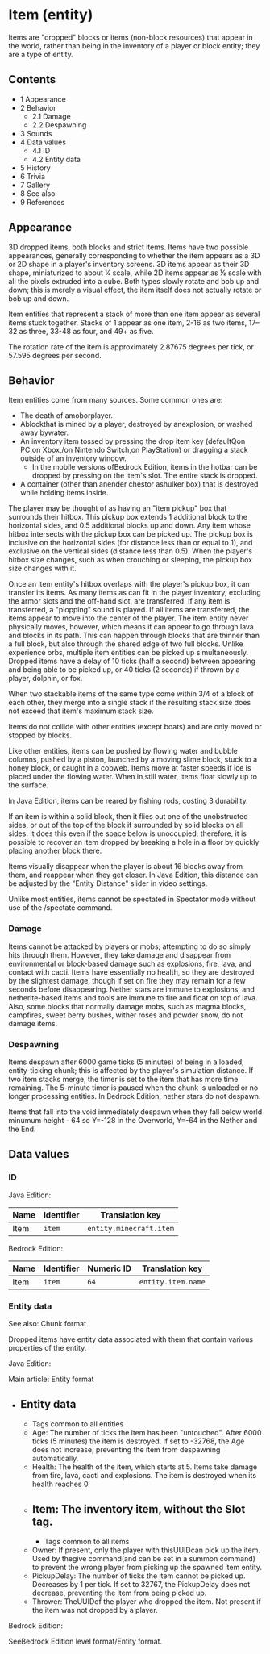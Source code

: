 # Item (entity)
Items are "dropped" blocks or items (non-block resources) that appear in the world, rather than being in the inventory of a player or block entity; they are a type of entity.

## Contents
- 1 Appearance
- 2 Behavior
	- 2.1 Damage
	- 2.2 Despawning
- 3 Sounds
- 4 Data values
	- 4.1 ID
	- 4.2 Entity data
- 5 History
- 6 Trivia
- 7 Gallery
- 8 See also
- 9 References

## Appearance
3D dropped items, both blocks and strict items.
Items have two possible appearances, generally corresponding to whether the item appears as a 3D or 2D shape in a player's inventory screens. 3D items appear as their 3D shape, miniaturized to about 1⁄4 scale, while 2D items appear as 1⁄2 scale with all the pixels extruded into a cube. Both types slowly rotate and bob up and down; this is merely a visual effect, the item itself does not actually rotate or bob up and down.

Item entities that represent a stack of more than one item appear as several items stuck together. Stacks of 1 appear as one item, 2-16 as two items, 17–32 as three, 33-48 as four, and 49+ as five.

The rotation rate of the item is approximately 2.87675 degrees per tick, or 57.595 degrees per second.

## Behavior
Item entities come from many sources. Some common ones are:

- The death of amoborplayer.
- Ablockthat is mined by a player, destroyed by anexplosion, or washed away bywater.
- An inventory item tossed by pressing the drop item key (defaultQon PC,on Xbox,/on Nintendo Switch,on PlayStation) or dragging a stack outside of an inventory window.
	- In the mobile versions ofBedrock Edition, items in the hotbar can be dropped by pressing on the item's slot. The entire stack is dropped.
- A container (other than anender chestor ashulker box) that is destroyed while holding items inside.

The player may be thought of as having an "item pickup" box that surrounds their hitbox. This pickup box extends 1 additional block to the horizontal sides, and 0.5 additional blocks up and down. Any item whose hitbox intersects with the pickup box can be picked up. The pickup box is inclusive on the horizontal sides (for distance less than or equal to 1), and exclusive on the vertical sides (distance less than 0.5). When the player's hitbox size changes, such as when crouching or sleeping, the pickup box size changes with it.

Once an item entity's hitbox overlaps with the player's pickup box, it can transfer its items. As many items as can fit in the player inventory, excluding the armor slots and the off-hand slot, are transferred. If any item is transferred, a "plopping" sound is played. If all items are transferred, the items appear to move into the center of the player. The item entity never physically moves, however, which means it can appear to go through lava and blocks in its path. This can happen through blocks that are thinner than a full block, but also through the shared edge of two full blocks. Unlike experience orbs, multiple item entities can be picked up simultaneously. Dropped items have a delay of 10 ticks (half a second) between appearing and being able to be picked up, or 40 ticks (2 seconds) if thrown by a player, dolphin, or fox.

When two stackable items of the same type come within 3/4 of a block of each other, they merge into a single stack if the resulting stack size does not exceed that item's maximum stack size.

Items do not collide with other entities (except boats) and are only moved or stopped by blocks.

Like other entities, items can be pushed by flowing water and bubble columns, pushed by a piston, launched by a moving slime block, stuck to a honey block, or caught in a cobweb. Items move at faster speeds if ice is placed under the flowing water. When in still water, items float slowly up to the surface.

In Java Edition, items can be reared by fishing rods, costing 3 durability.

If an item is within a solid block, then it flies out one of the unobstructed sides, or out of the top of the block if surrounded by solid blocks on all sides. It does this even if the space below is unoccupied; therefore, it is possible to recover an item dropped by breaking a hole in a floor by quickly placing another block there.

Items visually disappear when the player is about 16 blocks away from them, and reappear when they get closer. In Java Edition, this distance can be adjusted by the "Entity Distance" slider in video settings.

Unlike most entities, items cannot be spectated in Spectator mode without use of the /spectate command.

### Damage
Items cannot be attacked by players or mobs; attempting to do so simply hits through them. However, they take damage and disappear from environmental or block-based damage such as explosions, fire, lava, and contact with cacti. Items have essentially no health, so they are destroyed by the slightest damage, though if set on fire they may remain for a few seconds before disappearing. Nether stars are immune to explosions, and netherite-based items and tools are immune to fire and float on top of lava. Also, some blocks that normally damage mobs, such as magma blocks, campfires, sweet berry bushes, wither roses and powder snow, do not damage items.

### Despawning
Items despawn after 6000 game ticks (5 minutes) of being in a loaded, entity-ticking chunk; this is affected by the player's simulation distance. If two item stacks merge, the timer is set to the item that has more time remaining. The 5-minute timer is paused when the chunk is unloaded or no longer processing entities. In Bedrock Edition, nether stars do not despawn.

Items that fall into the void immediately despawn when they fall below world minumum height - 64 so Y=-128 in the Overworld, Y=-64 in the Nether and the End.

## Data values
### ID
Java Edition:

| Name | Identifier | Translation key         |
|------|------------|-------------------------|
| Item | `item`     | `entity.minecraft.item` |

Bedrock Edition:

| Name | Identifier | Numeric ID | Translation key    |
|------|------------|------------|--------------------|
| Item | `item`     | `64`       | `entity.item.name` |

### Entity data
See also: Chunk format

Dropped items have entity data associated with them that contain various properties of the entity.

Java Edition:

Main article: Entity format
- Entity data
	- 
	- Tags common to all entities
	- Age: The number of ticks the item has been "untouched". After 6000 ticks (5 minutes) the item is destroyed. If set to -32768, the Age does not increase, preventing the item from despawning automatically.
	- Health: The health of the item, which starts at 5. Items take damage from fire, lava, cacti and explosions. The item is destroyed when its health reaches 0.
	- Item: The inventory item, without the Slot tag.
		- 
		- Tags common to all items
	- Owner: If present, only the player with thisUUIDcan pick up the item. Used by thegive command(and can be set in a summon command) to prevent the wrong player from picking up the spawned item entity.
	- PickupDelay: The number of ticks the item cannot be picked up. Decreases by 1 per tick. If set to 32767, the PickupDelay does not decrease, preventing the item from being picked up.
	- Thrower: TheUUIDof the player who dropped the item. Not present if the item was not dropped by a player.

Bedrock Edition:

SeeBedrock Edition level format/Entity format.
